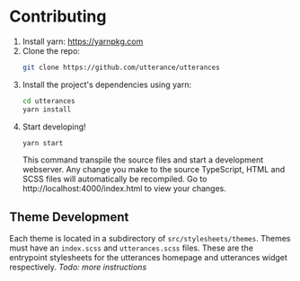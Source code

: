 # Contributing

1. Install yarn: https://yarnpkg.com
2. Clone the repo:
    ```bash
    git clone https://github.com/utterance/utterances
    ```
3. Install the project's dependencies using yarn:
    ```bash
    cd utterances
    yarn install
    ```
4. Start developing!
    ```bash
    yarn start
    ```
    This command transpile the source files and start a development webserver. Any change you make to the source TypeScript, HTML and SCSS files will automatically be recompiled. Go to http://localhost:4000/index.html to view your changes.

## Theme Development

Each theme is located in a subdirectory of `src/stylesheets/themes`. Themes must have an `index.scss` and `utterances.scss` files. These are the entrypoint stylesheets for the utterances homepage and utterances widget respectively. *Todo: more instructions*
